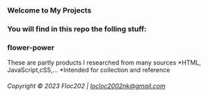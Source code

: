 ### Welcome to My Projects

### You will find in this repo the folling stuff:
### flower-power

These are partly products I researched from many sources
\*HTML, JavaScript,cSS,...
\*Intended for collection and reference

###### Copyright &#169; 2023 Floc202 | locloc2002nk@gmail.com
